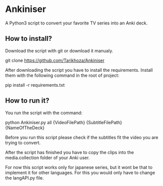 # Ankiniser
A Python3 script to convert your favorite TV series into an Anki deck.
## How to install?
Download the script with git or download it manualy.

git clone https://github.com/Tarikhoza/Ankiniser

After downloading the script you have to install the requirements.
Install them with the following command in the root of project:

pip install -r requirements.txt

## How to run it?
You run the script with the command:

python Ankiniser.py all {VideoFilePath} {SubtitleFilePath} {NameOfTheDeck}

Before you run this script please check if the subtitles fit the video you are trying to convert.

After the script has finished you have to copy the clips into the media.collection folder of your Anki user.

For now this script works only for japanese series, but it wont be that to implement it for other languages.
For this you would only have to change the langAPI.py file.
